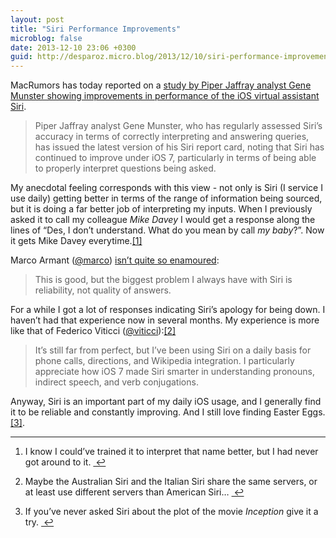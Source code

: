 ```yaml
---
layout: post
title: "Siri Performance Improvements"
microblog: false
date: 2013-12-10 23:06 +0300
guid: http://desparoz.micro.blog/2013/12/10/siri-performance-improvements.html
---
```

<p>MacRumors has today reported on a <a href="http://www.macrumors.com/2013/12/10/siris-accuracy-continues-to-improve-as-apple-works-to-reduce-reliance-on-google/">study by Piper Jaffray analyst Gene Munster showing improvements in performance of the iOS virtual assistant Siri</a>.</p>

<blockquote>
<p>Piper Jaffray analyst Gene Munster, who has regularly assessed Siri&#8217;s accuracy in terms of correctly interpreting and answering queries, has issued the latest version of his Siri report card, noting that Siri has continued to improve under iOS 7, particularly in terms of being able to properly interpret questions being asked.</p>
</blockquote>

<p>My anecdotal feeling corresponds with this view - not only is Siri (I service I use daily) getting better in terms of the range of information being sourced, but it is doing a far better job of interpreting my inputs. When I previously asked it to call my colleague <em>Mike Davey</em> I would get a response along the lines of &#8220;Des, I don&#8217;t understand. What do you mean by call <em>my baby</em>?&#8221;. Now it gets Mike Davey everytime.<a href="#fn:1" id="fnref:1" title="see footnote" class="footnote">[1]</a></p>

<p>Marco Armant (<a href="http://twitter.com/marco">@marco</a>) <a href="http://www.marco.org/2013/12/10/siri-accuracy-improving">isn&#8217;t quite so enamoured</a>:</p>

<blockquote>
<p>This is good, but the biggest problem I always have with Siri is reliability, not quality of answers.</p>
</blockquote>

<p>For a while I got a lot of responses indicating Siri&#8217;s apology for being down. I haven&#8217;t had that experience now in several months. My experience is more like that of Federico Viticci (<a href="http://twitter.com/viticci">@viticci</a>):<a href="#fn:2" id="fnref:2" title="see footnote" class="footnote">[2]</a></p>

<blockquote>
<p>It’s still far from perfect, but I’ve been using Siri on a daily basis for phone calls, directions, and Wikipedia integration. I particularly appreciate how iOS 7 made Siri smarter in understanding pronouns, indirect speech, and verb conjugations.</p>
</blockquote>

<p>Anyway, Siri is an important part of my daily iOS usage, and I generally find it to be reliable and constantly improving. And I still love finding Easter Eggs.<a href="#fn:3" id="fnref:3" title="see footnote" class="footnote">[3]</a>.</p>

<div class="footnotes">
<hr />
<ol>

<li id="fn:1">
<p>I know I could&#8217;ve trained it to interpret that name better, but I had never got around to it. <a href="#fnref:1" title="return to article" class="reversefootnote">&#160;&#8617;</a></p>
</li>

<li id="fn:2">
<p>Maybe the Australian Siri and the Italian Siri share the same servers, or at least use different servers than American Siri&#8230; <a href="#fnref:2" title="return to article" class="reversefootnote">&#160;&#8617;</a></p>
</li>

<li id="fn:3">
<p>If you&#8217;ve never asked Siri about the plot of the movie <em>Inception</em> give it a try. <a href="#fnref:3" title="return to article" class="reversefootnote">&#160;&#8617;</a></p>
</li>

</ol>
</div>
